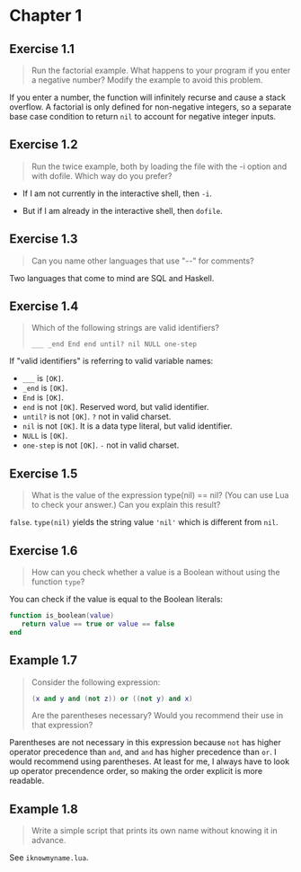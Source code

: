 # Chapter 1

## Exercise 1.1

> Run the factorial example. What happens to your program if you enter a negative number? Modify the example to avoid this problem.

If you enter a number, the function will infinitely recurse and cause a stack overflow. A factorial is only defined for non-negative integers, so a separate base case condition to return `nil` to account for negative integer inputs.

## Exercise 1.2

> Run the twice example, both by loading the file with the -i option and with dofile. Which way do you prefer?

- If I am not currently in the interactive shell, then `-i`.

- But if I am already in the interactive shell, then `dofile`.

## Exercise 1.3

> Can you name other languages that use "--" for comments?

Two languages that come to mind are SQL and Haskell.

## Exercise 1.4

> Which of the following strings are valid identifiers?
>
> ```___ _end End end until? nil NULL one-step```

If "valid identifiers" is referring to valid variable names:

- `___` is `[OK]`.
- `_end` is `[OK]`.
- `End` is `[OK]`.
- `end` is not `[OK]`. Reserved word, but valid identifier.
- `until?` is not `[OK]`. `?` not in valid charset.
- `nil` is not `[OK]`. It is a data type literal, but valid identifier.
- `NULL` is `[OK]`.
- `one-step` is not `[OK]`. `-` not in valid charset.

## Exercise 1.5

> What is the value of the expression type(nil) == nil? (You can use Lua to check your answer.) Can you explain this result?

`false`. `type(nil)` yields the string value `'nil'` which is different from `nil`.

## Exercise 1.6

> How can you check whether a value is a Boolean without using the function `type`?

You can check if the value is equal to the Boolean literals:

```lua
function is_boolean(value)
   return value == true or value == false
end
```

## Example 1.7

> Consider the following expression:
> 
> ```lua
> (x and y and (not z)) or ((not y) and x)
> ```
>
> Are the parentheses necessary? Would you recommend their use in that expression?

Parentheses are not necessary in this expression because `not` has higher operator precedence than `and`, and `and` has higher precedence than `or`. I would recommend using parentheses. At least for me, I always have to look up operator precendence order, so making the order explicit is more readable.

## Example 1.8

> Write a simple script that prints its own name without knowing it in advance.

See `iknowmyname.lua`.
